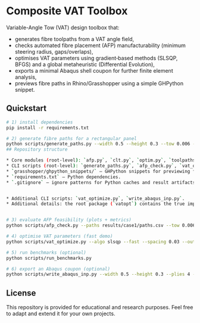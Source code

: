 # Composite VAT Toolbox

Variable-Angle Tow (VAT) design toolbox that:

* generates fibre toolpaths from a VAT angle field,
* checks automated fibre placement (AFP) manufacturability (minimum steering radius, gaps/overlaps),
* optimises VAT parameters using gradient‑based methods (SLSQP, BFGS) and a global metaheuristic (Differential Evolution),
* exports a minimal Abaqus shell coupon for further finite element analysis,
* previews fibre paths in Rhino/Grasshopper using a simple GHPython snippet.

## Quickstart

```bash
# 1) install dependencies
pip install -r requirements.txt

# 2) generate fibre paths for a rectangular panel
python scripts/generate_paths.py --width 0.5 --height 0.3 --tow 0.006 --spacing 0.006 --out results/case1
## Repository structure

* Core modules (root-level): `afp.py`, `clt.py`, `optim.py`, `toolpaths.py`, `vat.py`, `abaqus.py`, `__init__.py`
* CLI scripts (root-level): `generate_paths.py`, `afp_check.py`, `vat_optimize.py`, `run_benchmarks.py`, `hops_server.py`
* `grasshopper/ghpython_snippets/` – GHPython snippets for previewing fibre curves in Rhino/Grasshopper (e.g., `afp_preview.py`).
* `requirements.txt` – Python dependencies.
* `.gitignore` – ignore patterns for Python caches and result artifacts.


* Additional CLI scripts: `vat_optimize.py`, `write_abaqus_inp.py`.
* Additional details: the root package (`vatopt`) contains the true implementations, including `vatopt/afp.py`, `vatopt/clt.py`, `vatopt/optim.py`, `vatopt/vat.py`, and `vatopt/fea/abaqus.py` for Abaqus export.


# 3) evaluate AFP feasibility (plots + metrics)
python scripts/afp_check.py --paths results/case1/paths.csv --tow 0.006 --rmin 0.5 --out results/case1

# 4) optimise VAT parameters (fast demo)
python scripts/vat_optimize.py --algo slsqp --fast --spacing 0.03 --out results/case1

# 5) run benchmarks (optional)
python scripts/run_benchmarks.py

# 6) export an Abaqus coupon (optional)
python scripts/write_abaqus_inp.py --width 0.5 --height 0.3 --plies 4 --out results/case1/coupon.inp
```

## 
## License

This repository is provided for educational and research purposes. Feel free to adapt and extend it for your own projects.
